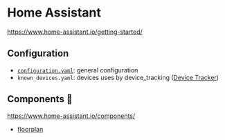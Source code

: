 # Home Assistant
https://www.home-assistant.io/getting-started/

## Configuration
- [`configuration.yaml`](configuration.yaml.md): general configuration
- `known_devices.yaml`: devices uses by device_tracking ([Device Tracker](https://www.home-assistant.io/components/device_tracker/))

## Components :triumph:
https://www.home-assistant.io/components/

- [floorplan](./floorplan.md)
